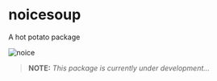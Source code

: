 # noicesoup
A hot potato package

![noice](https://thumbs.gfycat.com/CoordinatedEnergeticChipmunk-size_restricted.gif)

> **NOTE:** *This package is currently under development...*
